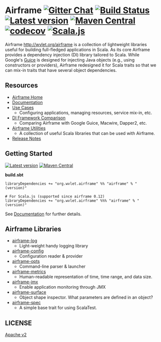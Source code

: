 # Airframe  [![Gitter Chat][gitter-badge]][gitter-link] [![Build Status](https://travis-ci.org/wvlet/airframe.svg?branch=master)](https://travis-ci.org/wvlet/airframe) [![Latest version](https://index.scala-lang.org/wvlet/airframe/airframe/latest.svg?color=orange)](https://index.scala-lang.org/wvlet/airframe) [![Maven Central](https://maven-badges.herokuapp.com/maven-central/org.wvlet.airframe/airframe_2.12/badge.svg)](https://maven-badges.herokuapp.com/maven-central/org.wvlet.airframe/airframe_2.12) [![codecov](https://codecov.io/gh/wvlet/airframe/branch/master/graph/badge.svg)](https://codecov.io/gh/wvlet/airframe) [![Scala.js](https://www.scala-js.org/assets/badges/scalajs-0.6.17.svg)](https://www.scala-js.org)

[circleci-badge]: https://circleci.com/gh/wvlet/airframe.svg?style=svg
[circleci-link]: https://circleci.com/gh/wvlet/airframe
[gitter-badge]: https://badges.gitter.im/Join%20Chat.svg
[gitter-link]: https://gitter.im/wvlet/wvlet?utm_source=badge&utm_medium=badge&utm_campaign=pr-badge&utm_content=badge
[coverall-badge]: https://coveralls.io/repos/github/wvlet/airframe/badge.svg?branch=master
[coverall-link]: https://coveralls.io/github/wvlet/airframe?branch=master


Airframe http://wvlet.org/airframe is a collection of lightweight libraries useful for building full-fledged applications in Scala.
As its core Airframe provides a dependency injection (DI) library tailored to Scala. While Google's [Guice](https://github.com/google/guice) is designed for injecting Java objects (e.g., using constructors or providers), Airframe redesigned it for Scala traits so that we can mix-in traits that have several object dependencies.

## Resources
- [Airframe Home](http://wvlet.org/airframe/)
- [Documentation](http://wvlet.org/airframe/docs)
- [Use Cases](http://wvlet.org/airframe/docs/use-cases.html)
   - Configuring applications, managing resources, service mix-in, etc.
- [DI Framework Comparison](http://wvlet.org/airframe/docs/comparison.html)
   - Comparing Airframe with Google Guice, Macwire, Dapper2, etc. 
- [Airframe Utilities](http://wvlet.org/airframe/docs/utils.html)
   - A collection of useful Scala libraries that can be used with Airframe.
- [Release Notes](http://wvlet.org/airframe/docs/release-notes.html)

## Getting Started
 [![Latest version](https://index.scala-lang.org/wvlet/airframe/airframe/latest.svg?color=orange)](https://index.scala-lang.org/wvlet/airframe) [![Maven Central](https://maven-badges.herokuapp.com/maven-central/org.wvlet.airframe/airframe_2.12/badge.svg)](https://maven-badges.herokuapp.com/maven-central/org.wvlet.airframe/airframe_2.12)

**build.sbt**
```
libraryDependencies += "org.wvlet.airframe" %% "airframe" % "(version)"

# For Scala.js (supported since airframe 0.12)
libraryDependencies += "org.wvlet.airframe" %%% "airframe" % "(version)"
```

See [Documentation](http://wvlet.org/airframe/docs/) for further details.

## Airframe Libraries

- [airframe-log](https://github.com/wvlet/airframe/tree/master/log)
  - Light-weight handy logging library
- [airframe-config](https://github.com/wvlet/airframe/tree/master/config) 
  - Configuration reader & provider
- [airframe-opts](https://github.com/wvlet/airframe/tree/master/opts) 
  - Command-line parser & launcher
- [airframe-metrics](https://github.com/wvlet/airframe/tree/master/metrics)
  - Human-readable representation of time, time range, and data size.
- [airframe-jmx](https://github.com/wvlet/airframe/tree/master/jmx)
  - Enable application monitoring through JMX
- [airframe-surface](https://github.com/wvlet/airframe/tree/master/surface)
  - Object shape inspector. What parameters are defined in an object? 
- [airframe-spec](https://github.com/wvlet/airframe/blob/master/spec/shared/src/main/scala/wvlet/airframe/AirframeSpec.scala) 
  - A simple base trait for using ScalaTest.

## LICENSE

[Apache v2](https://github.com/wvlet/airframe/blob/master/LICENSE)
